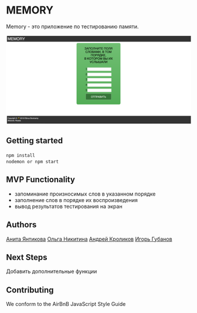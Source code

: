 # MEMORY
Memory - это приложение по тестированию памяти.

![image_1](image_1.png)

## Getting started
```npm install``` <br>
```nodemon or npm start```

## MVP Functionality
- запоминание произносимых слов в указанном порядке
- заполнение слов в порядке их воспроизведения
- вывод результатов тестирования на экран

## Authors
[Анита Янтикова](https://github.com/AnitaJD)
[Ольга Никитина](https://github.com/Olya-Nik)
[Андрей Кроликов](https://github.com/krolikovAA)
[Игорь Губанов](https://github.com/GubanovIgor)

## Next Steps
Добавить дополнительные функции

## Contributing
We conform to the AirBnB JavaScript Style Guide

